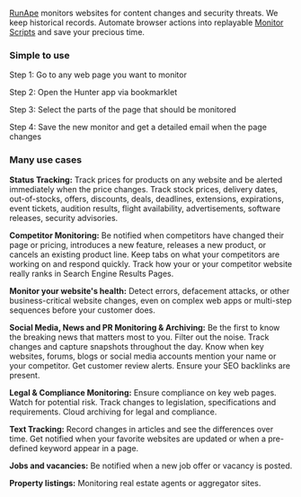 [RunApe](https://runape.com) monitors websites for content changes and security threats. We keep historical records. Automate browser actions into replayable [Monitor Scripts](https://github.com/RunApe/MonitorScripts) and save your precious time.

### Simple to use

Step 1: Go to any web page you want to monitor

Step 2: Open the Hunter app via bookmarklet

Step 3: Select the parts of the page that should be monitored

Step 4: Save the new monitor and get a detailed email when the page changes

### Many use cases

**Status Tracking:**
Track prices for products on any website and be alerted immediately when the price changes. Track stock prices, delivery dates, out-of-stocks, offers, discounts, deals, deadlines, extensions, expirations, event tickets, audition results, flight availability, advertisements, software releases, security advisories.


**Competitor Monitoring:**
Be notified when competitors have changed their page or pricing, introduces a new feature, releases a new product, or cancels an existing product line. Keep tabs on what your competitors are working on and respond quickly. Track how your or your competitor website really ranks in Search Engine Results Pages.


**Monitor your website's health:**
Detect errors, defacement attacks, or other business-critical website changes, even on complex web apps or multi-step sequences before your customer does.


**Social Media, News and PR Monitoring & Archiving:**
Be the first to know the breaking news that matters most to you. Filter out the noise. Track changes and capture snapshots throughout the day. Know when key websites, forums, blogs or social media accounts mention your name or your competitor. Get customer review alerts. Ensure your SEO backlinks are present.


**Legal & Compliance Monitoring:**
Ensure compliance on key web pages. Watch for potential risk. Track changes to legislation, specifications and requirements. Cloud archiving for legal and compliance.


**Text Tracking:**
Record changes in articles and see the differences over time. Get notified when your favorite websites are updated or when a pre-defined keyword appear in a page.


**Jobs and vacancies:** 
Be notified when a new job offer or vacancy is posted.

**Property listings:** 
Monitoring real estate agents or aggregator sites.
